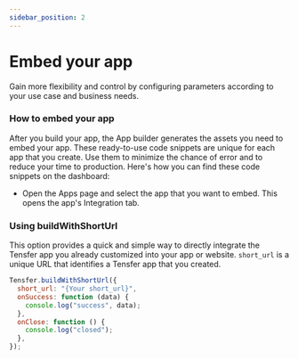 ```yaml
---
sidebar_position: 2
---
```


# Embed your app

Gain more flexibility and control by configuring parameters according to your use case and business needs.

### How to embed your app

After you build your app, the App builder generates the assets you need to embed your app. These ready-to-use code snippets are unique for each app that you create. Use them to minimize the chance of error and to reduce your time to production. Here's how you can find these code snippets on the dashboard:

- Open the Apps page and select the app that you want to embed. This opens the app's Integration tab.

### Using buildWithShortUrl

This option provides a quick and simple way to directly integrate the Tensfer app you already customized into your app or website. `short_url` is a unique URL that identifies a Tensfer app that you created.

```js
Tensfer.buildWithShortUrl({
  short_url: "{Your short_url}",
  onSuccess: function (data) {
    console.log("success", data);
  },
  onClose: function () {
    console.log("closed");
  },
});
```
